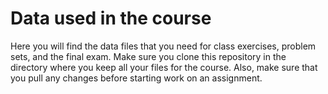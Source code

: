 # Data used in the course

Here you will find the data files that you need for class exercises, problem sets, and the final exam. Make sure you clone this repository in the directory where you keep all your files for the course. Also, make sure that you pull any changes before starting work on an assignment.